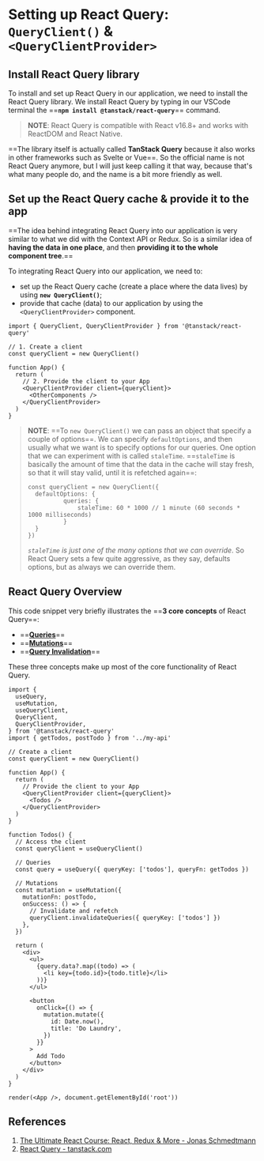 # Setting up React Query: `QueryClient()` & `<QueryClientProvider>`

## Install React Query library

To install and set up React Query in our application, we need to install the React Query library. We install React Query by typing in our VSCode terminal the ==**`npm install @tanstack/react-query`**== command.

> **NOTE**: React Query is compatible with React v16.8+ and works with ReactDOM and React Native.

==The library itself is actually called **TanStack Query** because it also works in other frameworks such as Svelte or Vue==. So the official name is not React Query anymore, but I will just keep calling it that way, because that's what many people do, and the name is a bit more friendly as well.

## Set up the **React Query cache** & **provide it** to the app

==The idea behind integrating React Query into our application is very similar to what we did with the Context API or Redux. So is a similar idea of **having the data in one place**, and then **providing it to the whole component tree**.==

To integrating React Query into our application, we need to:

- set up the React Query cache (create a place where the data lives) by using **`new QueryClient()`**;
- provide that cache (data) to our application by using the `<QueryClientProvider>` component.

```react
import { QueryClient, QueryClientProvider } from '@tanstack/react-query'

// 1. Create a client
const queryClient = new QueryClient()

function App() {
  return (
    // 2. Provide the client to your App
    <QueryClientProvider client={queryClient}>
      <OtherComponents />
    </QueryClientProvider>
  )
}
```

>**NOTE**: ==To `new QueryClient()` we can pass an object that specify a couple of options==. We can specify `defaultOptions`, and then usually what we want is to specify options for our queries. One option that we can experiment with is called `staleTime`. ==`staleTime` is basically the amount of time that the data in the cache will stay fresh, so that it will stay valid, until it is refetched again==:
>
>```react
>const queryClient = new QueryClient({
>  	defaultOptions: {
>        	queries: {
>           	staleTime: 60 * 1000 // 1 minute (60 seconds * 1000 milliseconds)
>        	}
>  	}
>})
>```
>
>_`staleTime` is just one of the many options that we can override_. So React Query sets a few quite aggressive, as they say, defaults options, but as always we can override them.

## React Query Overview

This code snippet very briefly illustrates the ==**3 core concepts** of React Query==:

- ==**[Queries](https://tanstack.com/query/latest/docs/react/guides/queries)**==
- ==**[Mutations](https://tanstack.com/query/latest/docs/react/guides/mutations)**==
- ==**[Query Invalidation](https://tanstack.com/query/latest/docs/react/guides/query-invalidation)**==

These three concepts make up most of the core functionality of React Query.

```react
import {
  useQuery,
  useMutation,
  useQueryClient,
  QueryClient,
  QueryClientProvider,
} from '@tanstack/react-query'
import { getTodos, postTodo } from '../my-api'

// Create a client
const queryClient = new QueryClient()

function App() {
  return (
    // Provide the client to your App
    <QueryClientProvider client={queryClient}>
      <Todos />
    </QueryClientProvider>
  )
}

function Todos() {
  // Access the client
  const queryClient = useQueryClient()

  // Queries
  const query = useQuery({ queryKey: ['todos'], queryFn: getTodos })

  // Mutations
  const mutation = useMutation({
    mutationFn: postTodo,
    onSuccess: () => {
      // Invalidate and refetch
      queryClient.invalidateQueries({ queryKey: ['todos'] })
    },
  })

  return (
    <div>
      <ul>
        {query.data?.map((todo) => (
          <li key={todo.id}>{todo.title}</li>
        ))}
      </ul>

      <button
        onClick={() => {
          mutation.mutate({
            id: Date.now(),
            title: 'Do Laundry',
          })
        }}
      >
        Add Todo
      </button>
    </div>
  )
}

render(<App />, document.getElementById('root'))
```

## References

1. [The Ultimate React Course: React, Redux & More - Jonas Schmedtmann](https://www.udemy.com/course/the-ultimate-react-course/)
2. [React Query - tanstack.com](https://tanstack.com/query/latest/docs/react/overview)